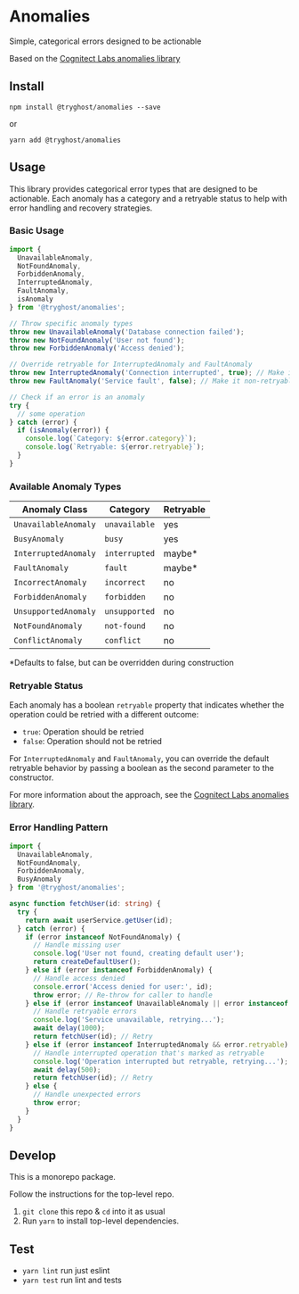 # Anomalies

Simple, categorical errors designed to be actionable

Based on the [Cognitect Labs anomalies library](https://github.com/cognitect-labs/anomalies/tree/master)

## Install

`npm install @tryghost/anomalies --save`

or

`yarn add @tryghost/anomalies`

## Usage

This library provides categorical error types that are designed to be actionable. Each anomaly has a category and a retryable status to help with error handling and recovery strategies.

### Basic Usage

```typescript
import { 
  UnavailableAnomaly, 
  NotFoundAnomaly, 
  ForbiddenAnomaly,
  InterruptedAnomaly,
  FaultAnomaly,
  isAnomaly
} from '@tryghost/anomalies';

// Throw specific anomaly types
throw new UnavailableAnomaly('Database connection failed');
throw new NotFoundAnomaly('User not found');
throw new ForbiddenAnomaly('Access denied');

// Override retryable for InterruptedAnomaly and FaultAnomaly
throw new InterruptedAnomaly('Connection interrupted', true); // Make it retryable
throw new FaultAnomaly('Service fault', false); // Make it non-retryable

// Check if an error is an anomaly
try {
  // some operation
} catch (error) {
  if (isAnomaly(error)) {
    console.log(`Category: ${error.category}`);
    console.log(`Retryable: ${error.retryable}`);
  }
}
```

### Available Anomaly Types

| Anomaly Class | Category | Retryable |
|---------------|----------|-----------|
| `UnavailableAnomaly` | `unavailable` | yes |
| `BusyAnomaly` | `busy` | yes |
| `InterruptedAnomaly` | `interrupted` | maybe* |
| `FaultAnomaly` | `fault` | maybe* |
| `IncorrectAnomaly` | `incorrect` | no |
| `ForbiddenAnomaly` | `forbidden` | no |
| `UnsupportedAnomaly` | `unsupported` | no |
| `NotFoundAnomaly` | `not-found` | no |
| `ConflictAnomaly` | `conflict` | no |

*Defaults to false, but can be overridden during construction

### Retryable Status

Each anomaly has a boolean `retryable` property that indicates whether the operation could be retried with a different outcome:

- `true`: Operation should be retried
- `false`: Operation should not be retried

For `InterruptedAnomaly` and `FaultAnomaly`, you can override the default retryable behavior by passing a boolean as the second parameter to the constructor.

For more information about the approach, see the [Cognitect Labs anomalies library](https://github.com/cognitect-labs/anomalies).

### Error Handling Pattern

```typescript
import { 
  UnavailableAnomaly, 
  NotFoundAnomaly, 
  ForbiddenAnomaly,
  BusyAnomaly 
} from '@tryghost/anomalies';

async function fetchUser(id: string) {
  try {
    return await userService.getUser(id);
  } catch (error) {
    if (error instanceof NotFoundAnomaly) {
      // Handle missing user
      console.log('User not found, creating default user');
      return createDefaultUser();
    } else if (error instanceof ForbiddenAnomaly) {
      // Handle access denied
      console.error('Access denied for user:', id);
      throw error; // Re-throw for caller to handle
    } else if (error instanceof UnavailableAnomaly || error instanceof BusyAnomaly) {
      // Handle retryable errors
      console.log('Service unavailable, retrying...');
      await delay(1000);
      return fetchUser(id); // Retry
    } else if (error instanceof InterruptedAnomaly && error.retryable) {
      // Handle interrupted operation that's marked as retryable
      console.log('Operation interrupted but retryable, retrying...');
      await delay(500);
      return fetchUser(id); // Retry
    } else {
      // Handle unexpected errors
      throw error;
    }
  }
}
```


## Develop

This is a monorepo package.

Follow the instructions for the top-level repo.
1. `git clone` this repo & `cd` into it as usual
2. Run `yarn` to install top-level dependencies.



## Test

- `yarn lint` run just eslint
- `yarn test` run lint and tests
